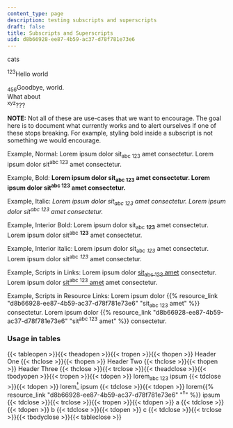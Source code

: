 ```yaml
---
content_type: page
description: testing subscripts and superscripts
draft: false
title: Subscripts and Superscripts
uid: d8b66928-ee87-4b59-ac37-d78f781e73e6
---
```

cats

​<sup>123</sup>Hello world

<sub>456</sub>Goodbye, world.   
What about   
<sup>xyz</sup>???

**NOTE:** Not all of these are use-cases that we want to encourage. The goal here is to document what currently works and to alert ourselves if one of these stops breaking. For example, styling bold inside a subscript is not something we would encourage.

Example, Normal: Lorem ipsum dolor sit<sub>abc 123</sub> amet consectetur. Lorem ipsum dolor sit<sup>abc 123</sup> amet consectetur.

Example, Bold: **Lorem ipsum dolor sit<sub>abc 123</sub> amet consectetur. Lorem ipsum dolor sit<sup>abc 123</sup> amet consectetur.**

Example, Italic: *Lorem ipsum dolor sit<sub>abc 123</sub> amet consectetur. Lorem ipsum dolor sit<sup>abc 123</sup> amet consectetur.*

Example, Interior Bold: Lorem ipsum dolor sit<sub>abc</sub> **<sub>123</sub>** amet consectetur. Lorem ipsum dolor sit<sup>abc</sup> **<sup>123</sup>** amet consectetur.

Example, Interior italic: Lorem ipsum dolor sit<sub>abc</sub> *<sub>123</sub>* amet consectetur. Lorem ipsum dolor sit<sup>abc</sup> *<sup>123</sup>* amet consectetur.

Example, Scripts in Links: Lorem ipsum dolor [sit<sub>abc 123</sub> amet](https://mit.edu) consectetur. Lorem ipsum dolor [sit<sup>abc 123</sup> amet](https://mit.edu) amet consectetur.

Example, Scripts in Resource Links: Lorem ipsum dolor {{% resource_link "d8b66928-ee87-4b59-ac37-d78f781e73e6" "sit<sub>abc 123</sub> amet" %}} consectetur. Lorem ipsum dolor {{% resource_link "d8b66928-ee87-4b59-ac37-d78f781e73e6" "sit<sup>abc 123</sup> amet" %}} consectetur.

### Usage in tables

{{< tableopen >}}{{< theadopen >}}{{< tropen >}}{{< thopen >}}
Header One
{{< thclose >}}{{< thopen >}}
Header Two
{{< thclose >}}{{< thopen >}}
Header Three
{{< thclose >}}{{< trclose >}}{{< theadclose >}}{{< tbodyopen >}}{{< tropen >}}{{< tdopen >}}
lorem<sub>abc 123</sub> ipsum
{{< tdclose >}}{{< tdopen >}}
lorem[<sup>†</sup>](https://mit.edu) ipsum
{{< tdclose >}}{{< tdopen >}}
lorem{{% resource_link "d8b66928-ee87-4b59-ac37-d78f781e73e6" "<sup>‡</sup>" %}} ipsum
{{< tdclose >}}{{< trclose >}}{{< tropen >}}{{< tdopen >}}
a
{{< tdclose >}}{{< tdopen >}}
b
{{< tdclose >}}{{< tdopen >}}
c
{{< tdclose >}}{{< trclose >}}{{< tbodyclose >}}{{< tableclose >}}